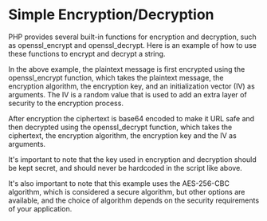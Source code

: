 # Simple Encryption/Decryption

PHP provides several built-in functions for encryption and decryption, such as openssl_encrypt and openssl_decrypt. Here is an example of how to use these functions to encrypt and decrypt a string.

In the above example, the plaintext message is first encrypted using the openssl_encrypt function, which takes the plaintext message, the encryption algorithm, the encryption key, and an initialization vector (IV) as arguments. 
The IV is a random value that is used to add an extra layer of security to the encryption process.

After encryption the ciphertext is base64 encoded to make it URL safe and then decrypted using the openssl_decrypt function, which takes the ciphertext, the encryption algorithm, the encryption key and the IV as arguments.

It's important to note that the key used in encryption and decryption should be kept secret, and should never be hardcoded in the script like above.

It's also important to note that this example uses the AES-256-CBC algorithm, which is considered a secure algorithm, but other options are available, and the choice of algorithm depends on the security requirements of your application.
